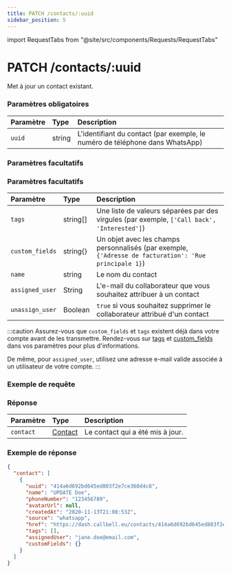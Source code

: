 ```yaml
---
title: PATCH /contacts/:uuid
sidebar_position: 5
---
```


import RequestTabs from "@site/src/components/Requests/RequestTabs"

# PATCH /contacts/:uuid

Met à jour un contact existant.

### Paramètres obligatoires

| Paramètre | Type   | Description                                                                  |
| :-------- | :----- | :--------------------------------------------------------------------------- |
| `uuid`    | string | L'identifiant du contact (par exemple, le numéro de téléphone dans WhatsApp) |

### Paramètres facultatifs

### Paramètres facultatifs

| Paramètre       | Type     | Description                                                                      |
| :-------------- | :------- | :------------------------------------------------------------------------------- |
| `tags`          | string[] | Une liste de valeurs séparées par des virgules (par exemple, `['Call back', 'Interested']`) |
| `custom_fields` | string{} | Un objet avec les champs personnalisés (par exemple, `{'Adresse de facturation': 'Rue principale 1}`) |
| `name`          | string   | Le nom du contact                                                                |
| `assigned_user` | String   | L'e-mail du collaborateur que vous souhaitez attribuer à un contact                |
| `unassign_user` | Boolean  | `true` si vous souhaitez supprimer le collaborateur attribué d'un contact         |

:::caution
Assurez-vous que `custom_fields` et `tags` existent déjà dans votre compte avant de les transmettre. Rendez-vous sur [tags](https://dash.callbell.eu/settings/tags) et [custom_fields](https://dash.callbell.eu/settings/custom_fields) dans vos paramètres pour plus d'informations.

De même, pour `assigned_user`, utilisez une adresse e-mail valide associée à un utilisateur de votre compte.
:::

### Exemple de requête

<RequestTabs endpoint='contacts_api' request="patch_contacts"/>

### Réponse

| Paramètre | Type                                             | Description                              |
| :-------- | :----------------------------------------------- | :--------------------------------------- |
| `contact` | [Contact](/api/reference/object_types/contact) | Le contact qui a été mis à jour. |

### Exemple de réponse

```json title=response.json
{
  "contact": [
    {
      "uuid": "414a6d692bd645ed803f2e7ce360d4c8",
      "name": "UPDATE Doe",
      "phoneNumber": "123456789",
      "avatarUrl": null,
      "createdAt": "2020-11-13T21:08:53Z",
      "source": "whatsapp",
      "href": "https://dash.callbell.eu/contacts/414a6d692bd645ed803f2e7ce360d4c8",
      "tags": [],
      "assignedUser": "jane.doe@email.com",
      "customFields": {}
    }
  ]
}
```
